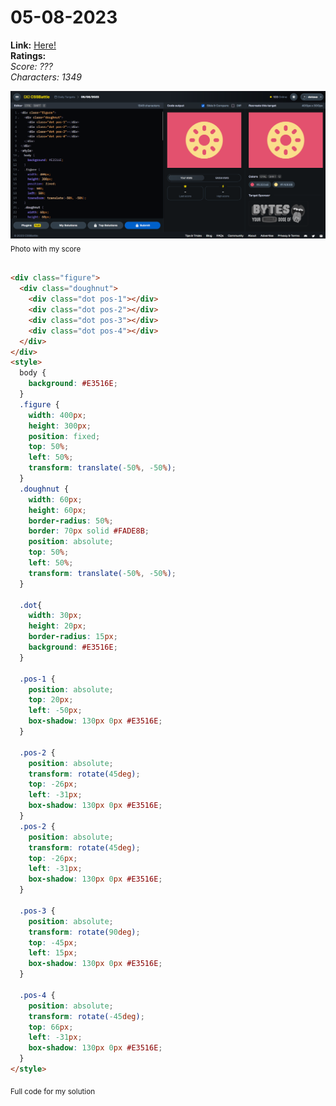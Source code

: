 # 05-08-2023

**Link:** [Here!](https://cssbattle.dev/play/YtPFdbMpmubgqZ23DtK3)
<br>
**Ratings:**
<br>
*Score: ???*
<br>
*Characters: 1349*

![05-08-2023](/daily-targets/08-2023/05-08-2023/05-08-2023-solution.png)
<sub>Photo with my score</sub>
<br>
<br>

```html
<div class="figure">
  <div class="doughnut">
    <div class="dot pos-1"></div>
    <div class="dot pos-2"></div>
    <div class="dot pos-3"></div>
    <div class="dot pos-4"></div>
  </div>
</div>
<style>
  body {
    background: #E3516E;
  }
  .figure {
    width: 400px;
    height: 300px;
    position: fixed;
    top: 50%;
    left: 50%;
    transform: translate(-50%, -50%);
  }
  .doughnut {
    width: 60px;
    height: 60px;
    border-radius: 50%;
    border: 70px solid #FADE8B;
    position: absolute;
    top: 50%;
    left: 50%;
    transform: translate(-50%, -50%);
  }

  .dot{
    width: 30px;
    height: 20px;
    border-radius: 15px;
    background: #E3516E;
  }

  .pos-1 {
    position: absolute;
    top: 20px;
    left: -50px;
    box-shadow: 130px 0px #E3516E;
  }

  .pos-2 {
    position: absolute;
    transform: rotate(45deg);
    top: -26px;
    left: -31px;
    box-shadow: 130px 0px #E3516E;
  }
  .pos-2 {
    position: absolute;
    transform: rotate(45deg);
    top: -26px;
    left: -31px;
    box-shadow: 130px 0px #E3516E;
  }

  .pos-3 {
    position: absolute;
    transform: rotate(90deg);
    top: -45px;
    left: 15px;
    box-shadow: 130px 0px #E3516E;
  }

  .pos-4 {
    position: absolute;
    transform: rotate(-45deg);
    top: 66px;
    left: -31px;
    box-shadow: 130px 0px #E3516E;
  }
</style>

```
<sub>Full code for my solution</sub>
